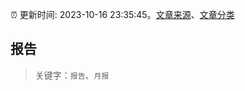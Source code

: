 :alarm_clock: 更新时间: 2023-10-16 23:35:45。[文章来源](/README.md)、[文章分类](/TAGS.md)

## 报告


> 关键字：`报告`、`月报`



